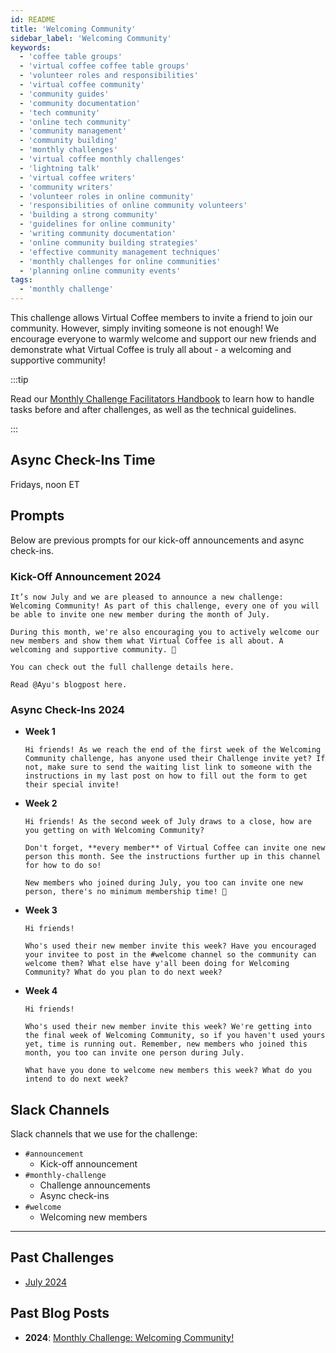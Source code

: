 ```yaml
---
id: README
title: 'Welcoming Community'
sidebar_label: 'Welcoming Community'
keywords:
  - 'coffee table groups'
  - 'virtual coffee coffee table groups'
  - 'volunteer roles and responsibilities'
  - 'virtual coffee community'
  - 'community guides'
  - 'community documentation'
  - 'tech community'
  - 'online tech community'
  - 'community management'
  - 'community building'
  - 'monthly challenges'
  - 'virtual coffee monthly challenges'
  - 'lightning talk'
  - 'virtual coffee writers'
  - 'community writers'
  - 'volunteer roles in online community'
  - 'responsibilities of online community volunteers'
  - 'building a strong community'
  - 'guidelines for online community'
  - 'writing community documentation'
  - 'online community building strategies'
  - 'effective community management techniques'
  - 'monthly challenges for online communities'
  - 'planning online community events'
tags:
  - 'monthly challenge'
---
```


This challenge allows Virtual Coffee members to invite a friend to join our community. However, simply inviting someone is not enough! We encourage everyone to warmly welcome and support our new friends and demonstrate what Virtual Coffee is truly all about - a welcoming and supportive community!

:::tip

Read our [Monthly Challenge Facilitators Handbook](../facilitators-docs/README.md) to learn how to handle tasks before and after challenges, as well as the technical guidelines.

:::

## Async Check-Ins Time

Fridays, noon ET

## Prompts

Below are previous prompts for our kick-off announcements and async check-ins.

### Kick-Off Announcement 2024

```text
It’s now July and we are pleased to announce a new challenge: Welcoming Community! As part of this challenge, every one of you will be able to invite one new member during the month of July.

During this month, we're also encouraging you to actively welcome our new members and show them what Virtual Coffee is all about. A welcoming and supportive community. 💖

You can check out the full challenge details here.

Read @Ayu's blogpost here.
```

### Async Check-Ins 2024

- **Week 1**

  ```text
  Hi friends! As we reach the end of the first week of the Welcoming Community challenge, has anyone used their Challenge invite yet? If not, make sure to send the waiting list link to someone with the instructions in my last post on how to fill out the form to get their special invite!
  ```

- **Week 2**

  ```text
  Hi friends! As the second week of July draws to a close, how are you getting on with Welcoming Community?

  Don't forget, **every member** of Virtual Coffee can invite one new person this month. See the instructions further up in this channel for how to do so!

  New members who joined during July, you too can invite one new person, there's no minimum membership time! 💖
  ```

- **Week 3**

  ```text
  Hi friends!

  Who's used their new member invite this week? Have you encouraged your invitee to post in the #welcome channel so the community can welcome them? What else have y'all been doing for Welcoming Community? What do you plan to do next week?
  ```

- **Week 4**

  ```text
  Hi friends!

  Who's used their new member invite this week? We're getting into the final week of Welcoming Community, so if you haven't used yours yet, time is running out. Remember, new members who joined this month, you too can invite one person during July.

  What have you done to welcome new members this week? What do you intend to do next week?
  ```

## Slack Channels

Slack channels that we use for the challenge:

- `#announcement`
  - Kick-off announcement
- `#monthly-challenge`
  - Challenge announcements
  - Async check-ins
- `#welcome`
  - Welcoming new members

---

## Past Challenges

- [July 2024](https://virtualcoffee.io/monthlychallenges/july-2024)

## Past Blog Posts

- **2024**: [Monthly Challenge: Welcoming Community!](https://dev.to/virtualcoffee/monthly-challenge-welcoming-community-4d44)
